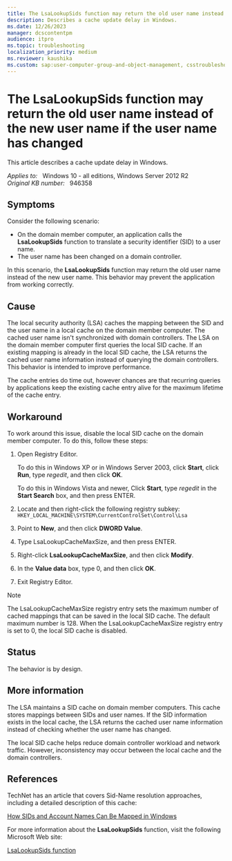 ```yaml
---
title: The LsaLookupSids function may return the old user name instead of the new user name if the user name has changed
description: Describes a cache update delay in Windows.
ms.date: 12/26/2023
manager: dcscontentpm
audience: itpro
ms.topic: troubleshooting
localization_priority: medium
ms.reviewer: kaushika
ms.custom: sap:user-computer-group-and-object-management, csstroubleshoot
---
```

# The LsaLookupSids function may return the old user name instead of the new user name if the user name has changed

This article describes a cache update delay in Windows.

_Applies to:_ &nbsp; Windows 10 - all editions, Windows Server 2012 R2  
_Original KB number:_ &nbsp; 946358

## Symptoms

Consider the following scenario:  

- On the domain member computer, an application calls the **LsaLookupSids** function to translate a security identifier (SID) to a user name.
- The user name has been changed on a domain controller.

In this scenario, the **LsaLookupSids** function may return the old user name instead of the new user name. This behavior may prevent the application from working correctly.

## Cause

The local security authority (LSA) caches the mapping between the SID and the user name in a local cache on the domain member computer. The cached user name isn't synchronized with domain controllers. The LSA on the domain member computer first queries the local SID cache. If an existing mapping is already in the local SID cache, the LSA returns the cached user name information instead of querying the domain controllers. This behavior is intended to improve performance.

The cache entries do time out, however chances are that recurring queries by applications keep the existing cache entry alive for the maximum lifetime of the cache entry.

## Workaround

To work around this issue, disable the local SID cache on the domain member computer. To do this, follow these steps:

1. Open Registry Editor.

   To do this in Windows XP or in Windows Server 2003, click **Start**, click **Run**, type *regedit*, and then click **OK**.

   To do this in Windows Vista and newer, Click **Start**, type *regedit* in the **Start Search** box, and then press ENTER.

2. Locate and then right-click the following registry subkey:  
   `HKEY_LOCAL_MACHINE\SYSTEM\CurrentControlSet\Control\Lsa`
3. Point to **New**, and then click **DWORD Value**.
4. Type LsaLookupCacheMaxSize, and then press ENTER.
5. Right-click **LsaLookupCacheMaxSize**, and then click **Modify**.
6. In the **Value data** box, type 0, and then click **OK**.
7. Exit Registry Editor.

> [!NOTE]
> The LsaLookupCacheMaxSize registry entry sets the maximum number of cached mappings that can be saved in the local SID cache. The default maximum number is 128. When the LsaLookupCacheMaxSize registry entry is set to 0, the local SID cache is disabled.

## Status

The behavior is by design.

## More information

The LSA maintains a SID cache on domain member computers. This cache stores mappings between SIDs and user names. If the SID information exists in the local cache, the LSA returns the cached user name information instead of checking whether the user name has changed.

The local SID cache helps reduce domain controller workload and network traffic. However, inconsistency may occur between the local cache and the domain controllers.

## References

TechNet has an article that covers Sid-Name resolution approaches, including a detailed description of this cache:

[How SIDs and Account Names Can Be Mapped in Windows](/previous-versions/windows/it-pro/windows-server-2008-R2-and-2008/ff428139(v=ws.10))  

For more information about the **LsaLookupSids** function, visit the following Microsoft Web site:

[LsaLookupSids function](/windows/win32/api/ntsecapi/nf-ntsecapi-lsalookupsids)

